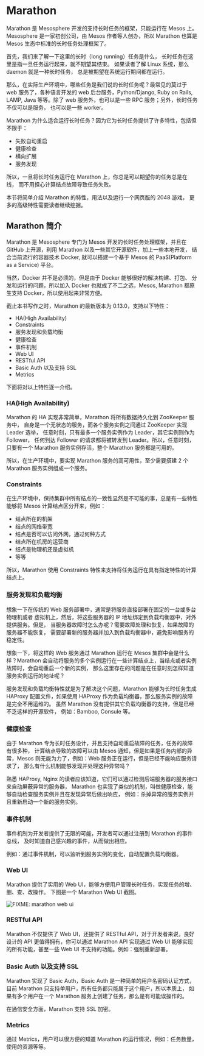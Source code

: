 # Marathon

Marathon 是 Mesosphere 开发的支持长时任务的框架，只能运行在 Mesos 上。
Mesosphere 是一家初创公司，由 Mesos 作者等人创办，所以 Marathon 也算是 Mesos
生态中标准的长时任务处理框架了。

首先，我们来了解一下这里的长时（long running）任务是什么，
长时任务在这里是指一旦任务运行起来，就不期望其结束。
如果读者了解 Linux 系统，那么 daemon 就是一种长时任务，
总是被期望在系统运行期间都在运行。

那么，在实际生产环境中，哪些任务是我们说的长时任务呢？最常见的莫过于 web
服务了，各种语言开发的 web 后台服务，Python/Django, Ruby on Rails, LAMP, Java
等等。除了 web 服务外，也可以是一些 RPC 服务；另外，长时任务不仅可以是服务，
也可以是一些 worker。

Marathon 为什么适合运行长时任务？因为它为长时任务提供了许多特性，包括但不限于：

  - 失败自动重启
  - 健康检查
  - 横向扩展
  - 服务发现

所以，一旦将长时任务运行在 Marathon 上，你总是可以期望你的任务总是在线，
而不用担心计算结点故障导致任务失败。

本节将简单介绍 Marathon 的特性，用法以及运行一个网页版的 2048 游戏，
更多的高级特性需要读者继续挖掘。

## Marathon 简介

Marathon 是 Mesosphere 专门为 Mesos 开发的长时任务处理框架，并且在 GitHub
上开源，利用 Marathon 以及一些其它开源软件，加上一些本地开发，
结合当前流行的容器技术 Docker, 就可以搭建一个基于 Mesos 的
PaaS(Platform as a Service) 平台。

当然，Docker 并不是必须的，但是由于 Docker 能够很好的解决构建、打包、
分发和运行的问题，所以加入 Docker 也就成了不二之选，Mesos, Marathon 都原生支持
Docker，所以使用起来非常方便。

截止本书写作之时，Marathon 的最新版本为 0.13.0，支持以下特性：

  - HA(High Availability)
  - Constraints
  - 服务发现和负载均衡
  - 健康检查
  - 事件机制
  - Web UI
  - RESTful API
  - Basic Auth 以及支持 SSL
  - Metrics

下面将对以上特性逐一介绍。

### HA(High Availability)

Marathon 的 HA 实现非常简单，Marathon 将所有数据持久化到 ZooKeeper 服务中，
自身是一个无状态的服务，而各个服务实例之间通过 ZooKeeper 实现 Leader 选举，
任意时刻，只有最多一个服务实例作为 Leader，其它实例则作为 Follower，
任何到达 Follower 的请求都将被转发到 Leader。所以，任意时刻，只要有一个 Marathon
服务实例存活，整个 Marathon 服务都是可用的。

所以，在生产环境中，要实现 Marathon 服务的高可用性，至少需要搭建 2 个 Marathon
服务实例组成一个服务。

### Constraints

在生产环境中，保持集群中所有结点的一致性显然是不可能的事，总是有一些特性能够将
Mesos 计算结点区分开来，例如：

  - 结点所在的机架
  - 结点的网络带宽
  - 结点是否可以访问外网，通过何种方式
  - 结点所在机房的运营商
  - 结点是物理机还是虚拟机
  - 等等

所以，Marathon 使用 Constraints 特性来支持将任务运行在具有指定特性的计算结点上。

### 服务发现和负载均衡

想象一下在传统的 Web 服务部署中，通常是将服务直接部署在固定的一台或多台物理机或者
虚拟机上，然后，将这些服务器的 IP 地址绑定到负载均衡器中，对外提供服务。但是，
当服务器故障时怎么办呢？需要故障处理和恢复，如果故障的服务器不能恢复，
需要部署新的服务器并加入到负载均衡器中，避免影响服务的稳定性。

想象一下，将这样的 Web 服务通过 Marathon 运行在 Mesos 集群中会是什么样？Marathon
会自动将服务的多个实例运行在一些计算结点上，当结点或者实例故障时，会自动重启一个新的实例，
那么这里存在的问题是在任意时刻怎样知道服务实例运行的地址呢？

服务发现和负载均衡特性就是为了解决这个问题，Marathon 能够为长时任务生成 HAProxy
配置文件，如果使用 HAProxy 作为负载均衡器，那么服务实例的故障是完全不用运维的。
虽然 Marathon 没有提供其它负载均衡器的支持，但是已经不乏这样的开源软件，
例如：Bamboo, Consule 等。

### 健康检查

由于 Marathon 专为长时任务设计，并且支持自动重启故障的任务，任务的故障有很多种，
计算结点导致的故障可以由 Mesos 通知，但是如果是任务内部的异常，Mesos
则无能为力了，例如：Web 服务正在运行，但是已经不能响应服务请求了，
那么有什么机制能够发现并处理这种异常吗？

熟悉 HAProxy, Nginx 的读者应该知道，它们可以通过检测后端服务器的服务接口来自动屏蔽异常的服务器，
Marathon 也实现了类似的机制，叫做健康检查，能够自动检查服务实例并且在发现异常后做出响应，
例如：杀掉异常的服务实例并且重新启动一个新的服务实例。

### 事件机制

事件机制为开发者提供了无限的可能，开发者可以通过注册到 Marathon 的事件总线，
及时知道自己感兴趣的事件，从而做出相应。

例如：通过事件机制，可以监听到服务实例的变化，自动配置负载均衡器。

### Web UI

Marathon 提供了实用的 Web UI，能够方便用户管理长时任务，实现任务的增、删、查、改操作。
下图是一个 Marathon Web UI 截图。

![FIXME: marathon web ui](assets/marathon-web-ui.png)

### RESTful API

Marathon 不仅提供了 Web UI，还提供了 RESTful API，对于开发者来说，良好设计的 API
更值得拥有，你可以通过 Marathon API 实现通过 Web UI 能够实现的所有功能，甚至一些
Web UI 不支持的功能。例如：强制重新部署。

### Basic Auth 以及支持 SSL

Marathon 实现了 Basic Auth，Basic Auth 是一种简单的用户名密码认证方式，目前
Marathon 只支持单用户，所有任务都只能属于这个用户，所以本质上，
如果有多个用户在一个 Marathon 服务上创建了任务，那么是有可能误操作的。

在通信安全方面，Marathon 支持 SSL 加密。

### Metrics

通过 Metrics，用户可以很方便的知道 Marathon
的运行情况，例如：任务数量，使用的资源等等。
